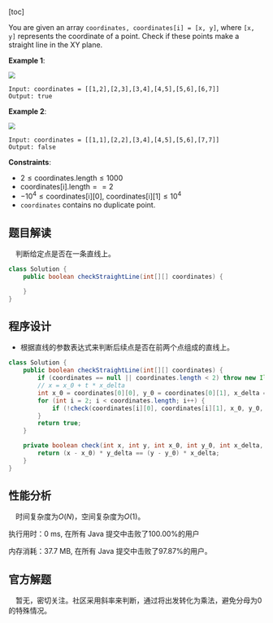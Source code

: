 [toc]

You are given an array `coordinates, coordinates[i] = [x, y]`, where `[x, y]` represents the coordinate of a point. Check if these points make a straight line in the XY plane.

 

**Example 1**:

<img src="..\images\#1232_exp1.jpg" style="zoom:80%;" />

```
Input: coordinates = [[1,2],[2,3],[3,4],[4,5],[5,6],[6,7]]
Output: true
```

**Example 2**:

<img src="..\images\#1232_exp2.jpg" style="zoom:80%;" />

```
Input: coordinates = [[1,1],[2,2],[3,4],[4,5],[5,6],[7,7]]
Output: false
```



**Constraints**:

* $2 \le \text{coordinates.length} \le 1000$
* $\text{coordinates[i].length} == 2$
* $-10^4 \le \text{coordinates[i][0], coordinates[i][1]} \le 10^4$
* `coordinates` contains no duplicate point.



## 题目解读

&emsp;判断给定点是否在一条直线上。

```java
class Solution {
    public boolean checkStraightLine(int[][] coordinates) {

    }
}
```

## 程序设计

* 根据直线的参数表达式来判断后续点是否在前两个点组成的直线上。

```java
class Solution {
    public boolean checkStraightLine(int[][] coordinates) {
        if (coordinates == null || coordinates.length < 2) throw new IllegalArgumentException("invalid param");
        // x = x_0 + t * x_delta
        int x_0 = coordinates[0][0], y_0 = coordinates[0][1], x_delta = coordinates[1][0] - x_0, y_delta = coordinates[1][1] - y_0;
        for (int i = 2; i < coordinates.length; i++) {
            if (!check(coordinates[i][0], coordinates[i][1], x_0, y_0, x_delta, y_delta)) return false;
        }
        return true;
    }

    private boolean check(int x, int y, int x_0, int y_0, int x_delta, int y_delta) {
        return (x - x_0) * y_delta == (y - y_0) * x_delta;
    }
}
```

## 性能分析

&emsp;时间复杂度为$O(N)$，空间复杂度为$O(1)$。

执行用时：0 ms, 在所有 Java 提交中击败了100.00%的用户

内存消耗：37.7 MB, 在所有 Java 提交中击败了97.87%的用户。

## 官方解题

&emsp;暂无，密切关注。社区采用斜率来判断，通过将出发转化为乘法，避免分母为$0$的特殊情况。
